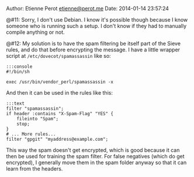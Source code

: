 Author: Etienne Perot <etienne@perot.me>
Date: 2014-01-14 23:57:24

@#11: Sorry, I don't use Debian. I know it's possible though because I know someone who is running such a setup. I don't know if they had to manually compile anything or not.

@#12: My solution is to have the spam filtering be itself part of the Sieve rules, and do that before encrypting the message. I have a little wrapper script at `/etc/dovecot/spamassassin` like so:

	:::console
	#!/bin/sh
	
	exec /usr/bin/vendor_perl/spamassassin -x

And then it can be used in the rules like this:

	:::text
	filter "spamassassin";
	if header :contains "X-Spam-Flag" "YES" {
		fileinto "Spam";
		stop;
	}
	# ... More rules...
	filter "gpgit" "myaddress@example.com";

This way the spam doesn't get encrypted, which is good because it can then be used for training the spam filter. For false negatives (which do get encrypted), I generally move them in the spam folder anyway so that it can learn from the headers.
